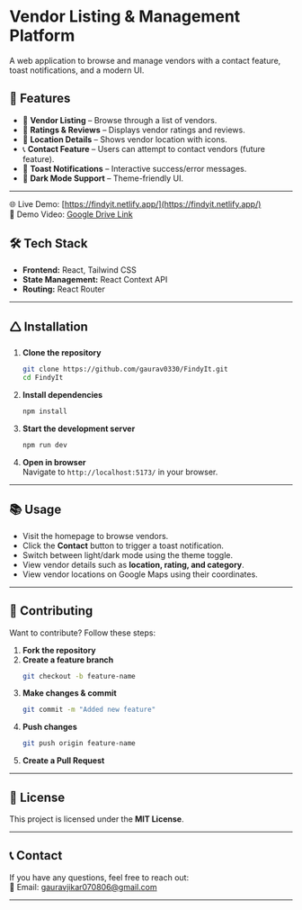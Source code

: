 # **Vendor Listing & Management Platform**  

A web application to browse and manage vendors with a contact feature, toast notifications, and a modern UI.

## **🚀 Features**  
- 📌 **Vendor Listing** – Browse through a list of vendors.  
- 🌟 **Ratings & Reviews** – Displays vendor ratings and reviews.  
- 📍 **Location Details** – Shows vendor location with icons.  
- 📞 **Contact Feature** – Users can attempt to contact vendors (future feature).  
- 🔔 **Toast Notifications** – Interactive success/error messages.  
- 🎨 **Dark Mode Support** – Theme-friendly UI.  
---  
🌐 Live Demo: [https://findyit.netlify.app/](https://findyit.netlify.app/)  
🎥 Demo Video: [Google Drive Link](https://drive.google.com/file/d/1GQWuebp4GPkv0_Go2ehyYkF1OrLimvSM/view?usp=sharing)  

## **🛠️ Tech Stack**  
- **Frontend:** React, Tailwind CSS  
- **State Management:** React Context API  
- **Routing:** React Router  
---  

## **🛆 Installation**  
1. **Clone the repository**  
   ```sh  
   git clone https://github.com/gaurav0330/FindyIt.git  
   cd FindyIt  
   ```  

2. **Install dependencies**  
   ```sh  
   npm install  
   ```  

3. **Start the development server**  
   ```sh  
   npm run dev  
   ```  

4. **Open in browser**  
   Navigate to `http://localhost:5173/` in your browser.  

---  

## **📚 Usage**  
- Visit the homepage to browse vendors.  
- Click the **Contact** button to trigger a toast notification.  
- Switch between light/dark mode using the theme toggle.  
- View vendor details such as **location, rating, and category**.  
- View vendor locations on Google Maps using their coordinates.  

---  

## **🙌 Contributing**  
Want to contribute? Follow these steps:  
1. **Fork the repository**  
2. **Create a feature branch**  
   ```sh  
   git checkout -b feature-name  
   ```  
3. **Make changes & commit**  
   ```sh  
   git commit -m "Added new feature"  
   ```  
4. **Push changes**  
   ```sh  
   git push origin feature-name  
   ```  
5. **Create a Pull Request**  

---  

## **📝 License**  
This project is licensed under the **MIT License**.  

---  

## **📞 Contact**  
If you have any questions, feel free to reach out:  
📧 Email: [gauravjikar070806@gmail.com](mailto:gauravjikar070806@gmail.com)  

---


